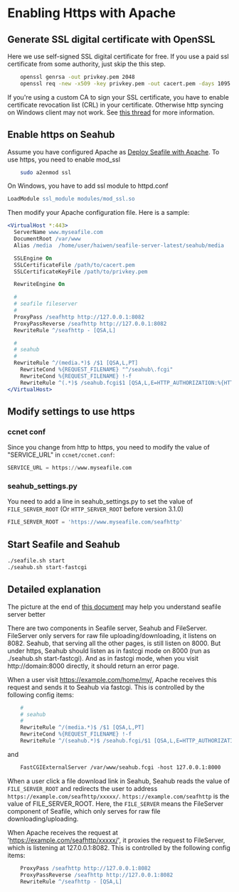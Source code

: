 # Enabling Https with Apache

## Generate SSL digital certificate with OpenSSL

Here we use self-signed SSL digital certificate for free. If you use a paid ssl certificate from some authority, just skip the this step.

```bash
    openssl genrsa -out privkey.pem 2048
    openssl req -new -x509 -key privkey.pem -out cacert.pem -days 1095
```

If you're using a custom CA to sign your SSL certificate, you have to enable certificate revocation list (CRL) in your certificate. Otherwise http syncing on Windows client may not work. See [this thread](https://forum.seafile-server.org/t/https-syncing-on-windows-machine-using-custom-ca/898) for more information.

## Enable https on Seahub

Assume you have configured Apache as [Deploy Seafile with
Apache](deploy_with_apache.md). To use https, you need to enable mod_ssl

```bash
    sudo a2enmod ssl
```

On Windows, you have to add ssl module to httpd.conf
```apache
LoadModule ssl_module modules/mod_ssl.so
```

Then modify your Apache configuration file. Here is a sample:

```apache
<VirtualHost *:443>
  ServerName www.myseafile.com
  DocumentRoot /var/www
  Alias /media  /home/user/haiwen/seafile-server-latest/seahub/media

  SSLEngine On
  SSLCertificateFile /path/to/cacert.pem
  SSLCertificateKeyFile /path/to/privkey.pem

  RewriteEngine On

  #
  # seafile fileserver
  #
  ProxyPass /seafhttp http://127.0.0.1:8082
  ProxyPassReverse /seafhttp http://127.0.0.1:8082
  RewriteRule ^/seafhttp - [QSA,L]

  #
  # seahub
  #
  RewriteRule ^/(media.*)$ /$1 [QSA,L,PT]
    RewriteCond %{REQUEST_FILENAME} "^/seahub\.fcgi"
    RewriteCond %{REQUEST_FILENAME} !-f
    RewriteRule ^(.*)$ /seahub.fcgi$1 [QSA,L,E=HTTP_AUTHORIZATION:%{HTTP:Authorization}]
</VirtualHost>
```

## Modify settings to use https

### ccnet conf

Since you change from http to https, you need to modify the value of "SERVICE_URL" in <code>ccnet/ccnet.conf</code>:
```python
SERVICE_URL = https://www.myseafile.com
```

### seahub_settings.py

You need to add a line in seahub_settings.py to set the value of `FILE_SERVER_ROOT` (Or `HTTP_SERVER_ROOT` before version 3.1.0)

```python
FILE_SERVER_ROOT = 'https://www.myseafile.com/seafhttp'
```

## Start Seafile and Seahub

```bash
./seafile.sh start
./seahub.sh start-fastcgi
```

## Detailed explanation

The picture at the end of [this document](components.md) may help you understand seafile server better

There are two components in Seafile server, Seahub and FileServer. FileServer only servers for raw file uploading/downloading, it listens on 8082. Seahub, that serving all the other pages, is still listen on 8000. But under https, Seahub should listen as in fastcgi mode on 8000 (run as ./seahub.sh start-fastcgi). And as in fastcgi mode, when you visit  http://domain:8000 directly, it should return an error page.

When a user visit https://example.com/home/my/, Apache receives this request and sends it to Seahub via fastcgi. This is controlled by the following config items:
```apache
    #
    # seahub
    #
    RewriteRule ^/(media.*)$ /$1 [QSA,L,PT]
    RewriteCond %{REQUEST_FILENAME} !-f
    RewriteRule ^/(seahub.*)$ /seahub.fcgi/$1 [QSA,L,E=HTTP_AUTHORIZATION:%{HTTP:Authorization}]
```
and
```apache
    FastCGIExternalServer /var/www/seahub.fcgi -host 127.0.0.1:8000
```

When a user click a file download link in Seahub, Seahub reads the value of `FILE_SERVER_ROOT` and redirects the user to address `https://example.com/seafhttp/xxxxx/`. `https://example.com/seafhttp` is the value of FILE_SERVER_ROOT. Here, the `FILE_SERVER` means the FileServer component of Seafile, which only serves for raw file downloading/uploading.

When Apache receives the request at 'https://example.com/seafhttp/xxxxx/', it proxies the request to FileServer, which is listening at 127.0.0.1:8082. This is controlled by the following config items:
```apache
    ProxyPass /seafhttp http://127.0.0.1:8082
    ProxyPassReverse /seafhttp http://127.0.0.1:8082
    RewriteRule ^/seafhttp - [QSA,L]
```
